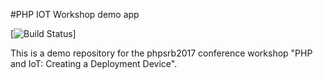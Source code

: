 #PHP IOT Workshop demo app

[![Build Status](http://jenkins11.local:8080/buildStatus/icon?job=buildpi)]

This is a demo repository for the phpsrb2017 conference workshop 
"PHP and IoT: Creating a Deployment Device".


